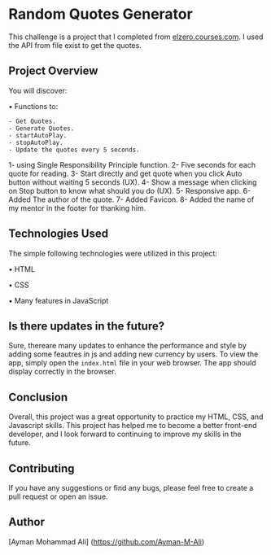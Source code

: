 # Random Quotes Generator

This challenge is a project that I completed from [elzero.courses.com]([https://www.binance.com/en](https://www.elzero.courses/)). 
I used the API from file exist to get the quotes.

## Project Overview

You will discover:

•  Functions to:

    - Get Quotes.
    - Generate Quotes.
    - startAutoPlay.
    - stopAutoPlay.
    - Update the quotes every 5 seconds.


1- using Single Responsibility Principle function.
2- Five seconds for each quote for reading.
3- Start directly and get quote when you click Auto button without waiting 5 seconds (UX).
4- Show a message when clicking on Stop button to know what should you do (UX).
5- Responsive app.
6- Added The author of the quote.
7- Added Favicon.
8- Added the name of my mentor in the footer for thanking him.


## Technologies Used

The simple following technologies were utilized in this project:

•  HTML

•  CSS 

•  Many features in JavaScript

## Is there updates in the future?

Sure, thereare many updates to enhance the performance and style by adding some feautres in js and adding new currency by users. 
To view the app, simply open the `index.html` file in your web browser. The app should display correctly in the browser.

## Conclusion

Overall, this project was a great opportunity to practice my HTML, CSS, and Javascript skills.
This project has helped me to become a better front-end developer, and I look forward to continuing to improve my skills in the future.

## Contributing
If you have any suggestions or find any bugs, please feel free to create a pull request or open an issue.

## Author
[Ayman Mohammad Ali] (https://github.com/Ayman-M-Ali)
